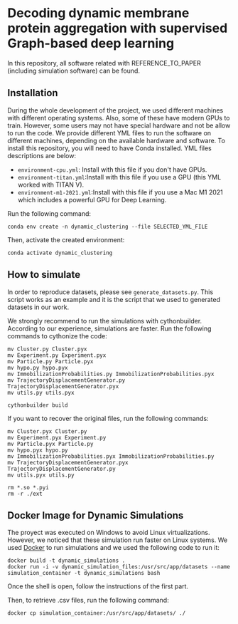 # Decoding dynamic membrane protein aggregation with supervised Graph-based deep learning

In this repository, all software related with REFERENCE_TO_PAPER (including simulation software) can be found.

## Installation

During the whole development of the project, we used different machines with different operating systems. Also, some of these have modern GPUs to train. However, some users may not have special hardware and not be allow to run the code. We provide different YML files to run the software on different machines, depending on the available hardware and software. To install this repository, you will need to have Conda installed. YML files descriptions are below:

<ul>
  <li><code>environment-cpu.yml</code>: Install with this file if you don't have GPUs.</li>
  <li><code>environment-titan.yml</code>:Install with this file if you use a GPU (this YML worked with TITAN V).</li>
  <li><code>environment-m1-2021.yml</code>:Install with this file if you use a Mac M1 2021 which includes a powerful GPU for Deep Learning.</li>
</ul>

Run the following command:

``` 
conda env create -n dynamic_clustering --file SELECTED_YML_FILE
```


Then, activate the created environment:


``` 
conda activate dynamic_clustering
```

## How to simulate

In order to reproduce datasets, please see ```generate_datasets.py```. This script works as an example and it is the script that we used to generated datasets in our work.

We strongly recommend to run the simulations with cythonbuilder. According to our experience, simulations are faster. Run the following commands to cythonize the code:

``` 
mv Cluster.py Cluster.pyx
mv Experiment.py Experiment.pyx
mv Particle.py Particle.pyx
mv hypo.py hypo.pyx
mv ImmobilizationProbabilities.py ImmobilizationProbabilities.pyx
mv TrajectoryDisplacementGenerator.py TrajectoryDisplacementGenerator.pyx
mv utils.py utils.pyx

cythonbuilder build
```

If you want to recover the original files, run the following commands:

```
mv Cluster.pyx Cluster.py
mv Experiment.pyx Experiment.py
mv Particle.pyx Particle.py
mv hypo.pyx hypo.py
mv ImmobilizationProbabilities.pyx ImmobilizationProbabilities.py
mv TrajectoryDisplacementGenerator.pyx TrajectoryDisplacementGenerator.py
mv utils.pyx utils.py

rm *.so *.pyi
rm -r ./ext
```

## Docker Image for Dynamic Simulations

The proyect was executed on Windows to avoid Linux virtualizations. However, we noticed that these simulation run faster on Linux systems. We used [Docker](https://www.docker.com/) to run simulations and we used the following code to run it:

```
docker build -t dynamic_simulations .
docker run -i -v dynamic_simulation_files:/usr/src/app/datasets --name simulation_container -t dynamic_simulations bash
```

Once the shell is open, follow the instructions of the first part.

Then, to retrieve .csv files, run the following command:
```
docker cp simulation_container:/usr/src/app/datasets/ ./
```
